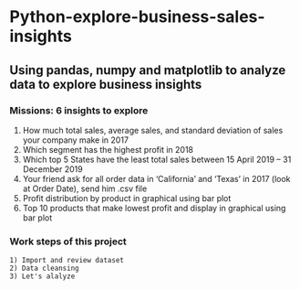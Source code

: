 # Python-explore-business-sales-insights
## Using pandas, numpy and matplotlib to analyze data to explore business insights
### Missions: 6 insights to explore 
1) How much total sales, average sales, and standard deviation of sales your company make in 2017
2) Which segment has the highest profit in 2018
3) Which top 5 States have the least total sales between 15 April 2019 – 31 December 2019
4) Your friend ask for all order data in ‘California’ and ‘Texas’ in 2017 (look at Order Date), send him .csv file
5) Profit distribution by product in graphical using bar plot
6) Top 10 products that make lowest profit and display in graphical using bar plot
### Work steps of this project
    1) Import and review dataset
    2) Data cleansing
    3) Let's alalyze
